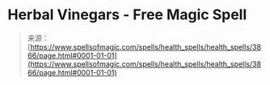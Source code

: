 <!--yml
category: 未分类
date: 2024-06-12 18:37:41
-->

# Herbal Vinegars - Free Magic Spell

> 来源：[https://www.spellsofmagic.com/spells/health_spells/health_spells/3866/page.html#0001-01-01](https://www.spellsofmagic.com/spells/health_spells/health_spells/3866/page.html#0001-01-01)